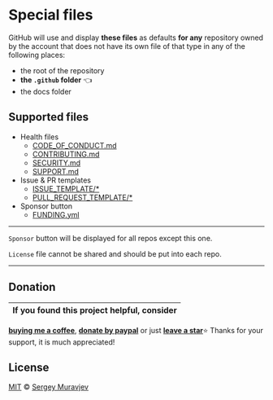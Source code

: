 # Special files

GitHub will use and display **these files** as defaults **for any** repository owned by the account that does not have its own file of that type in any of the following places:

- the root of the repository
- **the `.github` folder** 👈
- the docs folder

## Supported files

- Health files
  - [CODE_OF_CONDUCT.md](https://docs.github.com/en/communities/setting-up-your-project-for-healthy-contributions/adding-a-code-of-conduct-to-your-project)
  - [CONTRIBUTING.md](https://docs.github.com/en/articles/setting-guidelines-for-repository-contributors)
  - [SECURITY.md](https://docs.github.com/en/code-security/getting-started/adding-a-security-policy-to-your-repository)
  - [SUPPORT.md](https://docs.github.com/en/articles/adding-support-resources-to-your-project)
- Issue & PR templates
  - [ISSUE_TEMPLATE/\*](https://docs.github.com/en/communities/using-templates-to-encourage-useful-issues-and-pull-requests/configuring-issue-templates-for-your-repository#configuring-the-template-chooser)
  - [PULL_REQUEST_TEMPLATE/\*](https://docs.github.com/en/communities/using-templates-to-encourage-useful-issues-and-pull-requests/creating-a-pull-request-template-for-your-repository)
- Sponsor button
  - [FUNDING.yml](https://docs.github.com/en/articles/displaying-a-sponsor-button-in-your-repository)

---

`Sponsor` button will be displayed for all repos except this one.

`License` file cannot be shared and should be put into each repo.

---

## Donation

<!-- prettier-ignore-start -->

| If you found this project helpful, consider |
| :---: |
[**buying me a coffee**](https://www.buymeacoffee.com/muravjev), [**donate by paypal**](https://www.paypal.me/muravjev) or just [**leave a star**](../..)⭐
Thanks for your support, it is much appreciated!

<!-- prettier-ignore-end -->

## License

[MIT](LICENSE) © [Sergey Muravjev](https://github.com/muravjev)
